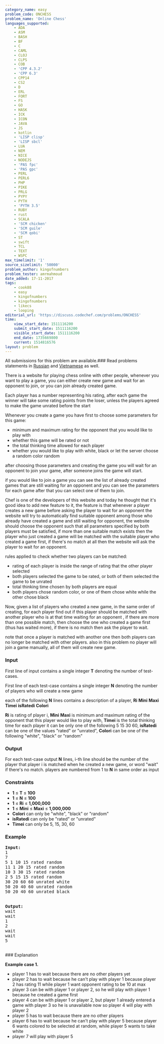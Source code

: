 ```yaml
---
category_name: easy
problem_code: ONCHESS
problem_name: 'Online Chess'
languages_supported:
    - ADA
    - ASM
    - BASH
    - BF
    - C
    - CAML
    - CLOJ
    - CLPS
    - COB
    - 'CPP 4.3.2'
    - 'CPP 6.3'
    - CPP14
    - CS2
    - D
    - ERL
    - FORT
    - FS
    - GO
    - HASK
    - ICK
    - ICON
    - JAVA
    - JS
    - kotlin
    - 'LISP clisp'
    - 'LISP sbcl'
    - LUA
    - NEM
    - NICE
    - NODEJS
    - 'PAS fpc'
    - 'PAS gpc'
    - PERL
    - PERL6
    - PHP
    - PIKE
    - PRLG
    - PYPY
    - PYTH
    - 'PYTH 3.5'
    - RUBY
    - rust
    - SCALA
    - 'SCM chicken'
    - 'SCM guile'
    - 'SCM qobi'
    - ST
    - swift
    - TCL
    - TEXT
    - WSPC
max_timelimit: '1'
source_sizelimit: '50000'
problem_author: kingofnumbers
problem_tester: amrmahmoud
date_added: 17-11-2017
tags:
    - cook88
    - easy
    - kingofnumbers
    - kingofnumbers
    - likecs
    - looping
editorial_url: 'https://discuss.codechef.com/problems/ONCHESS'
time:
    view_start_date: 1511116200
    submit_start_date: 1511116200
    visible_start_date: 1511116200
    end_date: 1735669800
    current: 1514816576
layout: problem
---
```

All submissions for this problem are available.### Read problems statements in [Russian](http://www.codechef.com/download/translated/COOK88/russian/ONCHESS.pdf) and [Vietnamese](http://www.codechef.com/download/translated/COOK88/vietnamese/ONCHESS.pdf) as well.

There is a website for playing chess online with other people, whenever you want to play a game, you can either create new game and wait for an opponent to join, or you can join already created game.

Each player has a number representing his rating, after each game the winner will take some rating points from the loser, unless the players agreed to make the game unrated before the start

Whenever you create a game you have first to choose some parameters for this game:

- minimum and maximum rating for the opponent that you would like to play with
- whether this game will be rated or not
- the total thinking time allowed for each player
- whether you would like to play with white, black or let the server choose a random color random

after choosing those parameters and creating the game you will wait for an opponent to join your game, after someone joins the game will start.

if you would like to join a game you can see the list of already created games that are still waiting for an opponent and you can see the parameters for each game after that you can select one of them to join.

Chef is one of the developers of this website and today he thought that it's good idea to add new feature to it, the feature is that whenever a player creates a new game before asking the player to wait for an opponent the website will try to automatically find suitable opponent among those who already have created a game and still waiting for opponent, the website should choose the opponent such that all parameters specified by both players must be satisfied, if more than one suitable match exists then the player who just created a game will be matched with the suitable player who created a game first, if there's no match at all then the website will ask the player to wait for an opponent.

rules applied to check whether two players can be matched:

- rating of each player is inside the range of rating that the other player selected
- both players selected the game to be rated, or both of them selected the game to be unrated
- total thinking time chosen by both players are equal
- both players chose random color, or one of them chose white while the other chose black

Now, given a list of players who created a new game, in the same order of creating, for each player find out if this player should be matched with another player who is at that time waiting for an opponent , if there are more than one possible match, then choose the one who created a game first (thus has waited more), if there is no match then ask the player to wait.

note that once a player is matched with another one then both players can no longer be matched with other players. also in this problem no player will join a game manually, all of them will create new game.

### Input

First line of input contains a single integer **T** denoting the number of test-cases.

First line of each test-case contains a single integer **N** denoting the number of players who will create a new game

each of the following **N** lines contains a description of a player, **Ri** **Mini** **Maxi** **Timei** **isRatedi** **Colori**

**Ri** is rating of player i, **Mini** **Maxi** is minimum and maximum rating of the opponent that this player would like to play with, **Timei** is the total thinking time for each player it can be only one of the following 5 15 30 60, **isRatedi** can be one of the values "rated" or "unrated", **Colori** can be one of the following "white", "black" or "random"

### Output

For each test-case output **N** lines, i-th line should be the number of the player that player i is matched when he created a new game, or word "wait" if there's no match. players are numbered from 1 to **N** in same order as input

### Constraints

- **1** ≤ **T** ≤ **100**
- **1** ≤ **N** ≤ **100**
- **1** ≤ **Ri** ≤ **1,000,000**
- **1** ≤ **Mini** ≤ **Maxi** ≤ **1,000,000**
- **Colori** can only be "white", "black" or "random"
- **isRatedi** can only be "rated" or "unrated"
- **Timei** can only be 5, 15, 30, 60

### Example

<pre><b>Input:</b>
1
7
5 1 10 15 rated random
11 1 20 15 rated random
10 3 30 15 rated random
2 5 15 15 rated random
30 20 60 60 unrated white
50 20 40 60 unrated random
50 20 40 60 unrated black


<b>Output:</b>
wait
wait
1
2
wait
wait
5

</pre>### Explanation

**Example case 1.**

- player 1 has to wait because there are no other players yet
- player 2 has to wait because he can't play with player 1 because player 2 has rating 11 while player 1 want opponent rating to be 10 at max
- player 3 can be with player 1 or player 2, so he will play with player 1 because he created a game first
- player 4 can be with player 1 or player 2, but player 1 already entered a game with player 3 so he is unavailable now so player 4 will play with player 2
- player 5 has to wait because there are no other players
- player 6 has to wait because he can't play with player 5 because player 6 wants colored to be selected at random, while player 5 wants to take white
- player 7 will play with player 5
